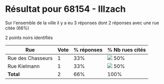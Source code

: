 # Résultat pour 68154 - Illzach

Sur l'ensemble de la ville il y a eu 3 réponses dont 2 réponses avec une rue citée (66%)

2 points noirs identifiés

| Rue | Vote | % réponses | % Nb rues cités|
|-----|------|------------|----------------|
| Rue des Chasseurs | 1 | 33% | <img src="../../img/bar_50.gif" />&nbsp;50%|
| Rue Kielmann | 1 | 33% | <img src="../../img/bar_50.gif" />&nbsp;50%|
| **Total** | 2 | 66% | 100%|
